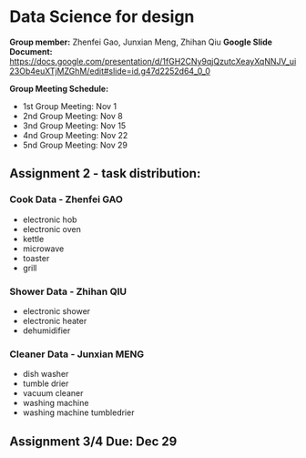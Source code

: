 # Data Science for design
**Group member:** Zhenfei Gao, Junxian Meng, Zhihan Qiu
**Google Slide Document:** https://docs.google.com/presentation/d/1fGH2CNy9qjQzutcXeayXqNNJV_ui23Ob4euXTjMZGhM/edit#slide=id.g47d2252d64_0_0

**Group Meeting Schedule:**
- 1st Group Meeting: Nov 1
- 2nd Group Meeting: Nov 8
- 3nd Group Meeting: Nov 15
- 4nd Group Meeting: Nov 22
- 5nd Group Meeting: Nov 29

## Assignment 2 - task distribution:

### Cook Data - Zhenfei GAO
- electronic hob
- electronic oven
- kettle
- microwave
- toaster
- grill

### Shower Data - Zhihan QIU
- electronic shower
- electronic heater
- dehumidifier


### Cleaner Data - Junxian MENG
- dish washer
- tumble drier
- vacuum cleaner
- washing machine
- washing machine tumbledrier

 ## Assignment 3/4 Due: Dec 29
